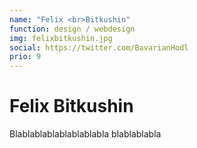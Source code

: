 ```yaml
---
name: "Felix <br>Bitkushin"
function: design / webdesign
img: felixbitkushin.jpg
social: https://twitter.com/BavarianHodl
prio: 9
---
```


# Felix Bitkushin
 
Blablablablablablablabla
blablablabla
